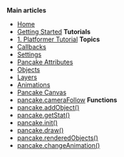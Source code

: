 **Main articles**
  - [Home](http://mightypancake.games)
  - [Getting Started](http://mightypancake.games/#/tutorials/Getting_Started)
**Tutorials**
  - [1. Platformer Tutorial](http://mightypancake.games/#/tutorials/platformer)
**Topics**
  - [Callbacks](http://mightypancake.games/#/documentation/topics/callbacks)
  - [Settings](http://mightypancake.games/#/documentation/topics/settings)
  - [Pancake Attributes](http://mightypancake.games/#/documentation/topics/pancake_attributes)
  - [Objects](http://mightypancake.games/#/documentation/topics/objects)
  - [Layers](http://mightypancake.games/#/documentation/topics/layers)
  - [Animations](http://mightypancake.games/#/documentation/topics/animations)
  - [Pancake Canvas](http://mightypancake.games/#/documentation/topics/pancake_canvas)
  - [pancake.cameraFollow](http://mightypancake.games/#/documentation/topics/pancake.cameraFollow)
**Functions**
  - [pancake.addObject()](http://mightypancake.games/#/documentation/functions/pancake.addObject())
  - [pancake.getStat()](http://mightypancake.games/#/documentation/functions/pancake.getStat())
  - [pancake.init()](http://mightypancake.games/#/documentation/functions/pancake.init())
  - [pancake.draw()](http://mightypancake.games/#/documentation/functions/pancake.draw())
  - [pancake.renderedObjects()](http://mightypancake.games/#/documentation/functions/pancake.renderedObjects())
  - [pancake.changeAnimation()](http://mightypancake.games/#/documentation/functions/pancake.changeAnimation())
